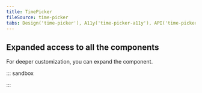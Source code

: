 ```yaml
---
title: TimePicker
fileSource: time-picker
tabs: Design('time-picker'), A11y('time-picker-a11y'), API('time-picker-api'), Example('time-picker-code'), Changelog('time-picker-changelog')
---
```


## Expanded access to all the components

For deeper customization, you can expand the component.

::: sandbox

<script lang="tsx">
import React from 'react';
import TimePicker from '@semcore/ui/time-picker';
import { Text } from '@semcore/ui/typography';
import { Box } from '@semcore/ui/flex-box';

const Demo = () => {
  return (
    <>
      <Text tag='div' id='timePickerLabel' size={200}>
        Your time
      </Text>
      <Box mt={2} aria-labelledby='timePickerLabel'>
        <TimePicker is12Hour>
          <TimePicker.Hours />
          <TimePicker.Separator />
          <TimePicker.Minutes />
          <TimePicker.Format />
        </TimePicker>
      </Box>
    </>
  );
};


</script>

:::
